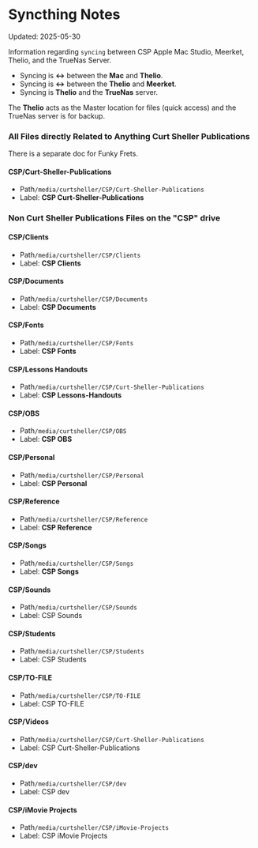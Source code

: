# Syncthing Notes
Updated: 2025-05-30

Information regarding `syncing` between CSP Apple Mac Studio, Meerket, Thelio, and the TrueNas Server.

- Syncing is **<->** between the **Mac** and **Thelio**.  
- Syncing is **<->** between the **Thelio** and **Meerket**.  
- Syncing is **Thelio** and the **TrueNas** server.

The **Thelio** acts as the Master location for files (quick access) and the TrueNas server is for backup.

### All Files directly Related to Anything Curt Sheller Publications
There is a separate doc for Funky Frets.

#### CSP/Curt-Sheller-Publications
- Path`/media/curtsheller/CSP/Curt-Sheller-Publications`
- Label: **CSP Curt-Sheller-Publications**

### Non Curt Sheller Publications Files on the "CSP" drive
#### CSP/Clients
- Path`/media/curtsheller/CSP/Clients`
- Label: **CSP Clients**

#### CSP/Documents
- Path`/media/curtsheller/CSP/Documents`
- Label: **CSP Documents**

#### CSP/Fonts
- Path`/media/curtsheller/CSP/Fonts`
- Label: **CSP Fonts**

#### CSP/Lessons Handouts
- Path`/media/curtsheller/CSP/Curt-Sheller-Publications`
- Label: **CSP Lessons-Handouts**

#### CSP/OBS
- Path`/media/curtsheller/CSP/OBS`
- Label: **CSP OBS**

#### CSP/Personal
- Path`/media/curtsheller/CSP/Personal`
- Label: **CSP Personal**

#### CSP/Reference
- Path`/media/curtsheller/CSP/Reference`
- Label: **CSP Reference**

#### CSP/Songs
- Path`/media/curtsheller/CSP/Songs`
- Label: **CSP Songs**

#### CSP/Sounds
- Path`/media/curtsheller/CSP/Sounds`
- Label: CSP Sounds

#### CSP/Students
- Path`/media/curtsheller/CSP/Students`
- Label: CSP Students

#### CSP/TO-FILE
- Path`/media/curtsheller/CSP/TO-FILE`
- Label: CSP TO-FILE

#### CSP/Videos
- Path`/media/curtsheller/CSP/Curt-Sheller-Publications`
- Label: CSP Curt-Sheller-Publications

#### CSP/dev
- Path`/media/curtsheller/CSP/dev`
- Label: CSP dev

#### CSP/iMovie Projects
- Path`/media/curtsheller/CSP/iMovie-Projects`
- Label: CSP iMovie Projects